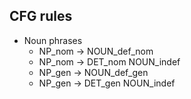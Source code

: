 ## CFG rules 

- Noun phrases
    - NP_nom -> NOUN_def_nom
    - NP_nom -> DET_nom NOUN_indef
    - NP_gen -> NOUN_def_gen
    - NP_gen -> DET_gen NOUN_indef